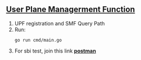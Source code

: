 ## <u> User Plane Managerment Function </u>

1. UPF registration and SMF Query Path 
2. Run:
    ```
    go run cmd/main.go
    ```
3. For sbi test, join this link [**postman**](https://app.getpostman.com/join-team?invite_code=a7a2abe11c23e910447f8ccc8debf553&target_code=a88a541e0d343869e463eae6b20e7023)
